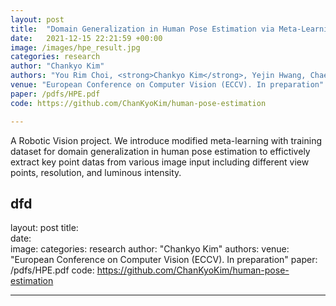 ```yaml
---
layout: post
title:  "Domain Generalization in Human Pose Estimation via Meta-Learning"
date:   2021-12-15 22:21:59 +00:00
image: /images/hpe_result.jpg
categories: research
author: "Chankyo Kim"
authors: "You Rim Choi, <strong>Chankyo Kim</strong>, Yejin Hwang, Chae Song Park, Joonseok Lee"
venue: "European Conference on Computer Vision (ECCV). In preparation"
paper: /pdfs/HPE.pdf
code: https://github.com/ChanKyoKim/human-pose-estimation

---
```


A Robotic Vision project. We introduce modified meta-learning with training dataset for domain generalization in human pose estimation to effictively extract key point datas from various image input including different view points, resolution, and luminous intensity.


dfd
---
layout: post
title:  
date:   
image: 
categories: research
author: "Chankyo Kim"
authors: 
venue: "European Conference on Computer Vision (ECCV). In preparation"
paper: /pdfs/HPE.pdf
code: https://github.com/ChanKyoKim/human-pose-estimation

---


